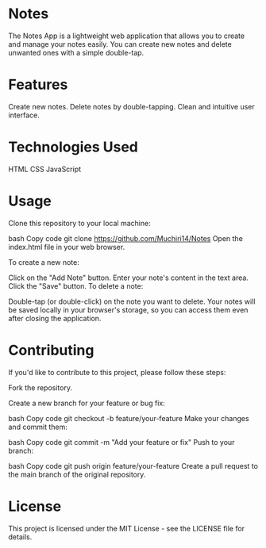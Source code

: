 # Notes
The Notes App is a lightweight web application that allows you to create and manage your notes easily. You can create new notes and delete unwanted ones with a simple double-tap.

# Features
Create new notes.
Delete notes by double-tapping.
Clean and intuitive user interface.

# Technologies Used
HTML
CSS
JavaScript

# Usage
Clone this repository to your local machine:

bash
Copy code
git clone https://github.com/Muchiri14/Notes
Open the index.html file in your web browser.

To create a new note:

Click on the "Add Note" button.
Enter your note's content in the text area.
Click the "Save" button.
To delete a note:

Double-tap (or double-click) on the note you want to delete.
Your notes will be saved locally in your browser's storage, so you can access them even after closing the application.

# Contributing
If you'd like to contribute to this project, please follow these steps:

Fork the repository.

Create a new branch for your feature or bug fix:

bash
Copy code
git checkout -b feature/your-feature
Make your changes and commit them:

bash
Copy code
git commit -m "Add your feature or fix"
Push to your branch:

bash
Copy code
git push origin feature/your-feature
Create a pull request to the main branch of the original repository.

# License
This project is licensed under the MIT License - see the LICENSE file for details.




